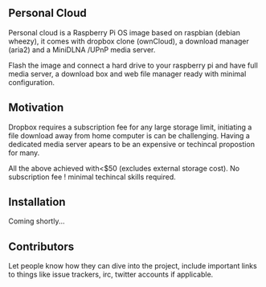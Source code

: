 ## Personal Cloud

Personal cloud is a Raspberry Pi OS image based on raspbian (debian wheezy), it comes with dropbox clone (ownCloud), a download manager (aria2) and a MiniDLNA /UPnP media server.

Flash the image and connect a hard drive to your raspberry pi and have full media server, a download box and web file manager ready with minimal configuration.

## Motivation

Dropbox requires a subscription fee for any large storage limit, initiating a file download away from home computer is can be challenging. 
Having a dedicated media server apears to be an expensive or techincal propostion for many.

All the above achieved with<$50 (excludes external storage cost).
No subscription fee ! minimal techincal skills required.


## Installation

Coming shortly...

## Contributors

Let people know how they can dive into the project, include important links to things like issue trackers, irc, twitter accounts if applicable.
